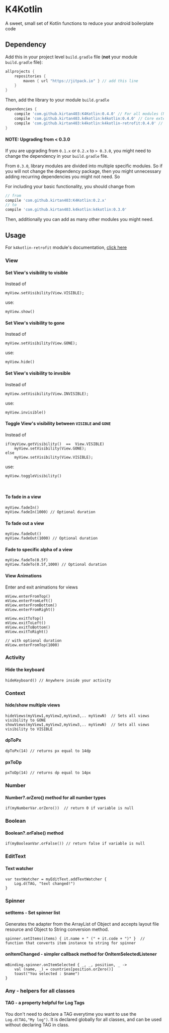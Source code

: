 # K4Kotlin
A sweet, small set of Kotlin functions to reduce your android boilerplate code

## Dependency

Add this in your project level `build.gradle` file (**not** your module `build.gradle` file):

```gradle
allprojects {
	repositories {
        maven { url "https://jitpack.io" } // add this line
    }
}
```

Then, add the library to your module `build.gradle`
```gradle
dependencies {
    compile 'com.github.kirtan403:K4Kotlin:0.4.0' // For all modules (NOT RECOMMENDED)
    compile 'com.github.kirtan403.k4kotlin:k4kotlin:0.4.0' // Core extension functions
    compile 'com.github.kirtan403:k4kotlin:k4kotlin-retrofit:0.4.0' // Extensions for Retrofit
}
```



#### NOTE: Upgrading from < 0.3.0

If you are upgrading from `0.1.x` or `0.2.x` to  `> 0.3.0`, you might need to change the dependency in your `build.gradle` file. 

From `0.3.0`, library modules are divided into multiple specific modules. So if you will not change the dependency package, then you might unnecessary adding recurring dependencies you might not need. So 

For including your basic functionality, you should change from 

```gradle
// from
compile 'com.github.kirtan403:K4Kotlin:0.2.x'
// to 
compile 'com.github.kirtan403.k4kotlin:k4kotlin:0.3.0'
```

Then, additionally you can add as many other modules you might need.

## Usage

For `k4kotlin-retrofit` module's documentation, [click here](https://github.com/kirtan403/K4Kotlin/wiki/Retrofit)

### View

#### Set View's visibility to visible

Instead of

    myView.setVisibility(View.VISIBLE);

use:

    myView.show()


#### Set View's visibility to gone

Instead of

    myView.setVisibility(View.GONE);

use:

    myView.hide()


#### Set View's visibility to invsible

Instead of

    myView.setVisibility(View.INVISIBLE);

use:

    myView.invisible()


#### Toggle View's visibility between `VISIBLE` and `GONE`

Instead of

    if(myView.getVisibility()  ==  View.VISIBLE)
        myView.setVisibility(View.GONE);
    else
        myView.setVisibility(View.VISIBLE);

use:

    myView.toggleVisibility()
​    

#### To fade in a view

    myView.fadeIn()
    myView.fadeIn(1000) // Optional duration 

#### To fade out a view

    myView.fadeOut()
    myView.fadeOut(1000) // Optional duration 

#### Fade to specific alpha of a view

    myView.fadeTo(0.5f)
    myView.fadeTo(0.5f,1000) // Optional duration 

#### View Animations

Enter and exit animations for views

    mView.enterFromTop()
    mView.enterFromLeft()
    mView.enterFromBottom()
    mView.enterFromRight()
    
    mView.exitToTop()
    mView.exitToLeft()
    mView.exitToBottom()
    mView.exitToRight()
    
    // with optional duration
    mView.enterFromTop(1000)

### Activity

#### Hide the keyboard

    hideKeyboard() // Anywhere inside your activity

### Context

#### hide/show multiple views

    hideViews(myView1,myView2,myView3,.. myViewN)  // Sets all views visibility to GONE
    showViews(myView1,myView2,myView3,.. myViewN)  // Sets all views visibility to VISIBLE

#### dpToPx

    dpToPx(14) // returns px equal to 14dp

#### pxToDp

    pxToDp(14) // returns dp equal to 14px

### Number

#### Number?.orZero() method for all number types

    if(myNumberVar.orZero())  // return 0 if variable is null

### Boolean

#### Boolean?.orFalse() method

    if(myBooleanVar.orFalse()) // return false if variable is null

### EditText

#### Text watcher

    var textWatcher = myEditText.addTextWatcher {
        Log.d(TAG, "text changed!")
    }

### Spinner

#### setItems - Set spinner list 

Generates the adapter from the ArrayList of Object and accepts layout file resource and Object to String conversion method.

    spinner.setItems(items) { it.name + " (" + it.code + ")" }  // function that converts item instance to string for spinner

#### onItemChanged - simpler callback method for OnItemSelectedListener 

    mBinding.spinner.onItemSelected { _, _, position, _ ->
    	val (name, _) = countries[position.orZero()]
    	toast("You selected : $name")
    }

### Any - helpers for all classes

#### TAG - a property helpful for Log Tags

You don't need to declare a TAG everytime you want to use the `Log.d(TAG,"My log")`. It is declared globally for all classes, and can be used without declaring TAG in class.
